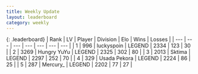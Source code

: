 ```yaml
---
title: Weekly Update
layout: leaderboard
category: weekly
---
```


{: .leaderboard}
| Rank | LV | Player | Division | Elo | Wins | Losses |
| --- | --- | --- | --- | --- | --- | --- |
| <span data-change="1">1</span> | 996 | <span title="ID: 512212">luckyspoin</span> | LEGEND | <span data-change="49">2334</span> | <span data-change="28">123</span> | <span data-change="4">30</span> |
| <span data-change="-1">2</span> | 3269 | <span title="ID: 164871">Hungry YuYu</span> | LEGEND | <span data-change="38">2325</span> | <span data-change="100">302</span> | <span data-change="20">80</span> |
| <span data-change="0">3</span> | 2013 | <span title="ID: 353063">Sktima</span> | LEGEND | <span data-change="64">2297</span> | <span data-change="111">252</span> | <span data-change="28">70</span> |
| <span data-change="1">4</span> | 329 | <span title="ID: 641994">Usada Pekora</span> | LEGEND | <span data-change="49">2224</span> | <span data-change="16">86</span> | <span data-change="5">25</span> |
| <span data-change="17">5</span> | 287 | <span title="ID: 680422">Mercury_</span> | LEGEND | <span data-change="115">2202</span> | <span data-change="33">77</span> | <span data-change="11">27</span> |